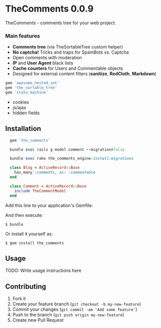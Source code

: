 # TheComments 0.0.9

TheComments - comments tree for your web project.

### Main features

* **Comments tree** (via TheSortableTree custom helper)
* **No captcha!** Tricks and traps for SpamBots vs. Captcha
* Open comments with moderation
* **IP** and **User Agent** black lists
* **Cache counters** for Users and Commentable objects
* Designed for external content filters (**sanitize**, **RedCloth**, **Markdown**)

```ruby
gem 'awesome_nested_set'
gem 'the_sortable_tree'
gem 'state_machine'
```

- cookies
- js/ajax
- hidden fields

## Installation

```ruby
  gem 'the_comments'

  bundle exec rails g model comment --migration=false

  bundle exec rake the_comments_engine:install:migrations

  class Blog < ActiveRecord::Base
    has_many :comments, as: :commentable
  end

  class Comment < ActiveRecord::Base
    include TheCommentModel
  end

```

Add this line to your application's Gemfile:

And then execute:

    $ bundle

Or install it yourself as:

    $ gem install the_comments

## Usage

TODO: Write usage instructions here

## Contributing

1. Fork it
2. Create your feature branch (`git checkout -b my-new-feature`)
3. Commit your changes (`git commit -am 'Add some feature'`)
4. Push to the branch (`git push origin my-new-feature`)
5. Create new Pull Request
